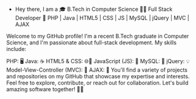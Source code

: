- Hey there, I am a 
🎓 B.Tech in Computer Science
👨‍💻 Full Stack Developer
💼 PHP | Java | HTML5 | CSS | JS | MySQL | jQuery | MVC | AJAX

Welcome to my GitHub profile! I'm a recent B.Tech graduate in Computer Science, and I'm passionate about full-stack development. My skills include:

PHP: 🖥️
Java: ☕
HTML5 & CSS: 🌐🎨
JavaScript (JS): 🚀
MySQL: 🧾
jQuery: 💡
Model-View-Controller (MVC): 🧱
AJAX: 🔄
You'll find a variety of projects and repositories on my GitHub that showcase my expertise and interests. Feel free to explore, contribute, or reach out for collaboration. Let's build amazing software together! 🚀🤝
